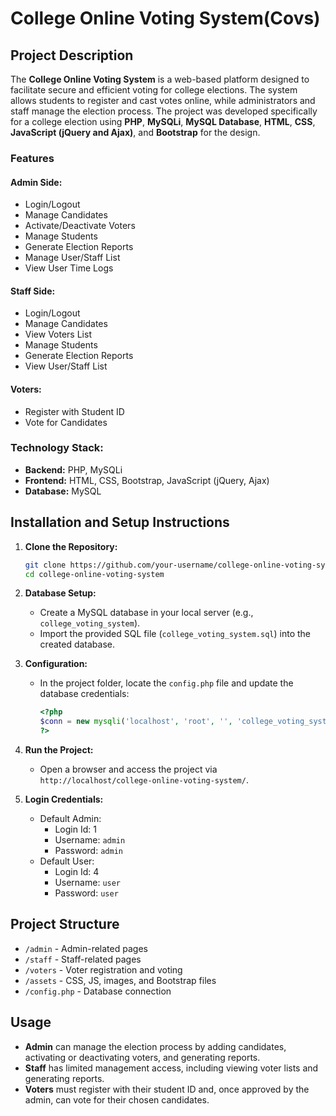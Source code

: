 # College Online Voting System(Covs)

## Project Description

The **College Online Voting System** is a web-based platform designed to facilitate secure and efficient voting for college elections. The system allows students to register and cast votes online, while administrators and staff manage the election process. The project was developed specifically for a college election using **PHP**, **MySQLi**, **MySQL Database**, **HTML**, **CSS**, **JavaScript (jQuery and Ajax)**, and **Bootstrap** for the design.

### Features

#### Admin Side:
- Login/Logout
- Manage Candidates
- Activate/Deactivate Voters
- Manage Students
- Generate Election Reports
- Manage User/Staff List
- View User Time Logs

#### Staff Side:
- Login/Logout
- Manage Candidates
- View Voters List
- Manage Students
- Generate Election Reports
- View User/Staff List

#### Voters:
- Register with Student ID
- Vote for Candidates

### Technology Stack:
- **Backend:** PHP, MySQLi
- **Frontend:** HTML, CSS, Bootstrap, JavaScript (jQuery, Ajax)
- **Database:** MySQL

## Installation and Setup Instructions

1. **Clone the Repository:**
   ```bash
   git clone https://github.com/your-username/college-online-voting-system.git
   cd college-online-voting-system
   ```

2. **Database Setup:**
   - Create a MySQL database in your local server (e.g., `college_voting_system`).
   - Import the provided SQL file (`college_voting_system.sql`) into the created database.

3. **Configuration:**
   - In the project folder, locate the `config.php` file and update the database credentials:
     ```php
     <?php
     $conn = new mysqli('localhost', 'root', '', 'college_voting_system');
     ?>
     ```

4. **Run the Project:**
   - Open a browser and access the project via `http://localhost/college-online-voting-system/`.

5. **Login Credentials:**
   - Default Admin:
     - Login Id: 1
     - Username: `admin`
     - Password: `admin`
   - Default User:
     - Login Id: 4
     - Username: `user`
     - Password: `user`

## Project Structure

- `/admin` - Admin-related pages
- `/staff` - Staff-related pages
- `/voters` - Voter registration and voting
- `/assets` - CSS, JS, images, and Bootstrap files
- `/config.php` - Database connection

## Usage

- **Admin** can manage the election process by adding candidates, activating or deactivating voters, and generating reports.
- **Staff** has limited management access, including viewing voter lists and generating reports.
- **Voters** must register with their student ID and, once approved by the admin, can vote for their chosen candidates.

